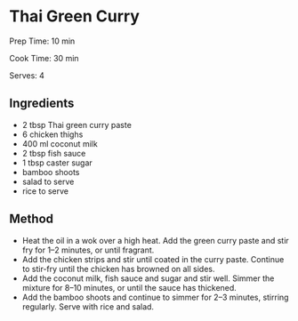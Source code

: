 # Thai Green Curry

Prep Time: 10 min

Cook Time: 30 min

Serves: 4
## Ingredients
* 2 tbsp Thai green curry paste
* 6 chicken thighs
* 400 ml coconut milk
* 2 tbsp fish sauce
* 1 tbsp caster sugar
* bamboo shoots
* salad to serve
* rice to serve


## Method
* Heat the oil in a wok over a high heat. Add the green curry paste and stir fry for 1–2 minutes, or until fragrant.
* Add the chicken strips and stir until coated in the curry paste. Continue to stir-fry until the chicken has browned on all sides.
* Add the coconut milk, fish sauce and sugar and stir well. Simmer the mixture for 8–10 minutes, or until the sauce has thickened.
* Add the bamboo shoots and continue to simmer for 2–3 minutes, stirring regularly. Serve with rice and salad.
